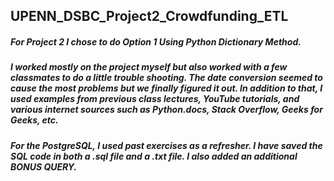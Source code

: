 ## UPENN_DSBC_Project2_Crowdfunding_ETL

##### For Project 2 I chose to do Option 1 Using Python Dictionary Method.
#####
##### I worked mostly on the project myself but also worked with a few classmates to do a little trouble shooting. The date conversion seemed to cause the most problems but we finally figured it out. In addition to that, I used examples from previous class lectures, YouTube tutorials, and various internet sources such as Python.docs, Stack Overflow, Geeks for Geeks, etc.
#####
##### For the PostgreSQL, I used past exercises as a refresher. I have saved the SQL code in both a .sql file and a .txt file. I also added an additional BONUS QUERY.